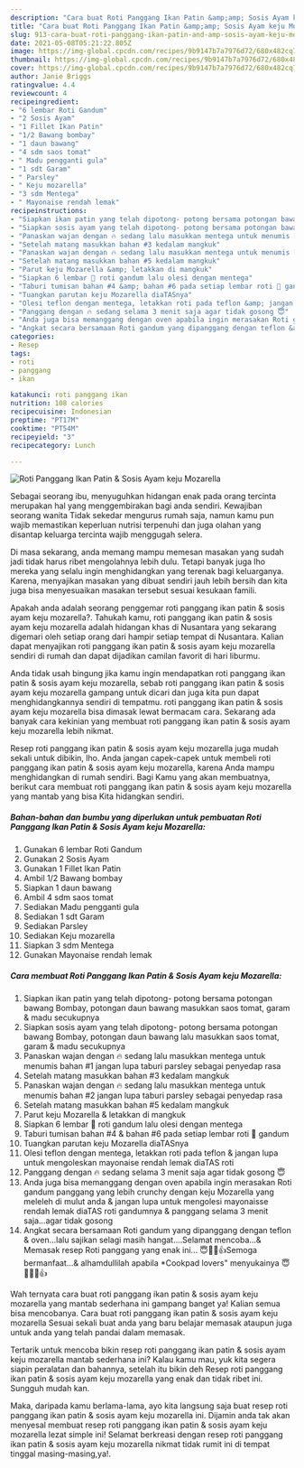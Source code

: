 ```yaml
---
description: "Cara buat Roti Panggang Ikan Patin &amp;amp; Sosis Ayam keju Mozarella yang lezat dan Mudah Dibuat"
title: "Cara buat Roti Panggang Ikan Patin &amp;amp; Sosis Ayam keju Mozarella yang lezat dan Mudah Dibuat"
slug: 913-cara-buat-roti-panggang-ikan-patin-and-amp-sosis-ayam-keju-mozarella-yang-lezat-dan-mudah-dibuat
date: 2021-05-08T05:21:22.805Z
image: https://img-global.cpcdn.com/recipes/9b9147b7a7976d72/680x482cq70/roti-panggang-ikan-patin-sosis-ayam-keju-mozarella-foto-resep-utama.jpg
thumbnail: https://img-global.cpcdn.com/recipes/9b9147b7a7976d72/680x482cq70/roti-panggang-ikan-patin-sosis-ayam-keju-mozarella-foto-resep-utama.jpg
cover: https://img-global.cpcdn.com/recipes/9b9147b7a7976d72/680x482cq70/roti-panggang-ikan-patin-sosis-ayam-keju-mozarella-foto-resep-utama.jpg
author: Janie Briggs
ratingvalue: 4.4
reviewcount: 4
recipeingredient:
- "6 lembar Roti Gandum"
- "2 Sosis Ayam"
- "1 Fillet Ikan Patin"
- "1/2 Bawang bombay"
- "1 daun bawang"
- "4 sdm saos tomat"
- " Madu pengganti gula"
- "1 sdt Garam"
- " Parsley"
- " Keju mozarella"
- "3 sdm Mentega"
- " Mayonaise rendah lemak"
recipeinstructions:
- "Siapkan ikan patin yang telah dipotong- potong bersama potongan bawang Bombay, potongan daun bawang masukkan saos tomat, garam &amp; madu secukupnya"
- "Siapkan sosis ayam yang telah dipotong- potong bersama potongan bawang Bombay, potongan daun bawang lalu masukkan saos tomat, garam &amp; madu secukupnya"
- "Panaskan wajan dengan 🔥 sedang lalu masukkan mentega untuk menumis bahan #1 jangan lupa taburi parsley sebagai penyedap rasa"
- "Setelah matang masukkan bahan #3 kedalam mangkuk"
- "Panaskan wajan dengan 🔥 sedang lalu masukkan mentega untuk menumis bahan #2 jangan lupa taburi parsley sebagai penyedap rasa"
- "Setelah matang masukkan bahan #5 kedalam mangkuk"
- "Parut keju Mozarella &amp; letakkan di mangkuk"
- "Siapkan 6 lembar 🍞 roti gandum lalu olesi dengan mentega"
- "Taburi tumisan bahan #4 &amp; bahan #6 pada setiap lembar roti 🍞 gandum"
- "Tuangkan parutan keju Mozarella diaTASnya"
- "Olesi teflon dengan mentega, letakkan roti pada teflon &amp; jangan lupa untuk mengoleskan mayonaise rendah lemak diaTAS roti"
- "Panggang dengan 🔥 sedang selama 3 menit saja agar tidak gosong 😇"
- "Anda juga bisa memanggang dengan oven apabila ingin merasakan Roti gandum panggang yang lebih crunchy dengan keju Mozarella yang meleleh di mulut anda &amp; jangan lupa untuk mengolesi mayonaisse rendah lemak diaTAS roti gandumnya &amp; panggang selama 3 menit saja...agar tidak gosong"
- "Angkat secara bersamaan Roti gandum yang dipanggang dengan teflon &amp; oven...lalu sajikan selagi masih hangat....Selamat mencoba...&amp; Memasak resep Roti panggang yang enak ini... 😇🙏🏻👍Semoga bermanfaat...&amp; alhamdullilah apabila *Cookpad lovers&#34; menyukainya 😇🙏🏻💚👍"
categories:
- Resep
tags:
- roti
- panggang
- ikan

katakunci: roti panggang ikan 
nutrition: 108 calories
recipecuisine: Indonesian
preptime: "PT17M"
cooktime: "PT54M"
recipeyield: "3"
recipecategory: Lunch

---
```



![Roti Panggang Ikan Patin &amp; Sosis Ayam keju Mozarella](https://img-global.cpcdn.com/recipes/9b9147b7a7976d72/680x482cq70/roti-panggang-ikan-patin-sosis-ayam-keju-mozarella-foto-resep-utama.jpg)

Sebagai seorang ibu, menyuguhkan hidangan enak pada orang tercinta merupakan hal yang menggembirakan bagi anda sendiri. Kewajiban seorang  wanita Tidak sekedar mengurus rumah saja, namun kamu pun wajib memastikan keperluan nutrisi terpenuhi dan juga olahan yang disantap keluarga tercinta wajib menggugah selera.

Di masa  sekarang, anda memang mampu memesan masakan yang sudah jadi tidak harus ribet mengolahnya lebih dulu. Tetapi banyak juga lho mereka yang selalu ingin menghidangkan yang terenak bagi keluarganya. Karena, menyajikan masakan yang dibuat sendiri jauh lebih bersih dan kita juga bisa menyesuaikan masakan tersebut sesuai kesukaan famili. 



Apakah anda adalah seorang penggemar roti panggang ikan patin &amp; sosis ayam keju mozarella?. Tahukah kamu, roti panggang ikan patin &amp; sosis ayam keju mozarella adalah hidangan khas di Nusantara yang sekarang digemari oleh setiap orang dari hampir setiap tempat di Nusantara. Kalian dapat menyajikan roti panggang ikan patin &amp; sosis ayam keju mozarella sendiri di rumah dan dapat dijadikan camilan favorit di hari liburmu.

Anda tidak usah bingung jika kamu ingin mendapatkan roti panggang ikan patin &amp; sosis ayam keju mozarella, sebab roti panggang ikan patin &amp; sosis ayam keju mozarella gampang untuk dicari dan juga kita pun dapat menghidangkannya sendiri di tempatmu. roti panggang ikan patin &amp; sosis ayam keju mozarella bisa dimasak lewat bermacam cara. Sekarang ada banyak cara kekinian yang membuat roti panggang ikan patin &amp; sosis ayam keju mozarella lebih nikmat.

Resep roti panggang ikan patin &amp; sosis ayam keju mozarella juga mudah sekali untuk dibikin, lho. Anda jangan capek-capek untuk membeli roti panggang ikan patin &amp; sosis ayam keju mozarella, karena Anda mampu menghidangkan di rumah sendiri. Bagi Kamu yang akan membuatnya, berikut cara membuat roti panggang ikan patin &amp; sosis ayam keju mozarella yang mantab yang bisa Kita hidangkan sendiri.

<!--inarticleads1-->

##### Bahan-bahan dan bumbu yang diperlukan untuk pembuatan Roti Panggang Ikan Patin &amp; Sosis Ayam keju Mozarella:

1. Gunakan 6 lembar Roti Gandum
1. Gunakan 2 Sosis Ayam
1. Gunakan 1 Fillet Ikan Patin
1. Ambil 1/2 Bawang bombay
1. Siapkan 1 daun bawang
1. Ambil 4 sdm saos tomat
1. Sediakan  Madu pengganti gula
1. Sediakan 1 sdt Garam
1. Sediakan  Parsley
1. Sediakan  Keju mozarella
1. Siapkan 3 sdm Mentega
1. Gunakan  Mayonaise rendah lemak




<!--inarticleads2-->

##### Cara membuat Roti Panggang Ikan Patin &amp; Sosis Ayam keju Mozarella:

1. Siapkan ikan patin yang telah dipotong- potong bersama potongan bawang Bombay, potongan daun bawang masukkan saos tomat, garam &amp; madu secukupnya
1. Siapkan sosis ayam yang telah dipotong- potong bersama potongan bawang Bombay, potongan daun bawang lalu masukkan saos tomat, garam &amp; madu secukupnya
1. Panaskan wajan dengan 🔥 sedang lalu masukkan mentega untuk menumis bahan #1 jangan lupa taburi parsley sebagai penyedap rasa
1. Setelah matang masukkan bahan #3 kedalam mangkuk
1. Panaskan wajan dengan 🔥 sedang lalu masukkan mentega untuk menumis bahan #2 jangan lupa taburi parsley sebagai penyedap rasa
1. Setelah matang masukkan bahan #5 kedalam mangkuk
1. Parut keju Mozarella &amp; letakkan di mangkuk
1. Siapkan 6 lembar 🍞 roti gandum lalu olesi dengan mentega
1. Taburi tumisan bahan #4 &amp; bahan #6 pada setiap lembar roti 🍞 gandum
1. Tuangkan parutan keju Mozarella diaTASnya
1. Olesi teflon dengan mentega, letakkan roti pada teflon &amp; jangan lupa untuk mengoleskan mayonaise rendah lemak diaTAS roti
1. Panggang dengan 🔥 sedang selama 3 menit saja agar tidak gosong 😇
1. Anda juga bisa memanggang dengan oven apabila ingin merasakan Roti gandum panggang yang lebih crunchy dengan keju Mozarella yang meleleh di mulut anda &amp; jangan lupa untuk mengolesi mayonaisse rendah lemak diaTAS roti gandumnya &amp; panggang selama 3 menit saja...agar tidak gosong
1. Angkat secara bersamaan Roti gandum yang dipanggang dengan teflon &amp; oven...lalu sajikan selagi masih hangat....Selamat mencoba...&amp; Memasak resep Roti panggang yang enak ini... 😇🙏🏻👍Semoga bermanfaat...&amp; alhamdullilah apabila *Cookpad lovers&#34; menyukainya 😇🙏🏻💚👍




Wah ternyata cara buat roti panggang ikan patin &amp; sosis ayam keju mozarella yang mantab sederhana ini gampang banget ya! Kalian semua bisa mencobanya. Cara buat roti panggang ikan patin &amp; sosis ayam keju mozarella Sesuai sekali buat anda yang baru belajar memasak ataupun juga untuk anda yang telah pandai dalam memasak.

Tertarik untuk mencoba bikin resep roti panggang ikan patin &amp; sosis ayam keju mozarella mantab sederhana ini? Kalau kamu mau, yuk kita segera siapin peralatan dan bahannya, setelah itu bikin deh Resep roti panggang ikan patin &amp; sosis ayam keju mozarella yang enak dan tidak ribet ini. Sungguh mudah kan. 

Maka, daripada kamu berlama-lama, ayo kita langsung saja buat resep roti panggang ikan patin &amp; sosis ayam keju mozarella ini. Dijamin anda tak akan menyesal membuat resep roti panggang ikan patin &amp; sosis ayam keju mozarella lezat simple ini! Selamat berkreasi dengan resep roti panggang ikan patin &amp; sosis ayam keju mozarella nikmat tidak rumit ini di tempat tinggal masing-masing,ya!.


